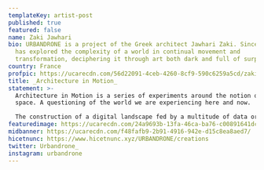 ```yaml
---
templateKey: artist-post
published: true
featured: false
name: Zaki Jawhari
bio: URBANDRONE is a project of the Greek architect Jawhari Zaki. Since 2007, he
  has explored the complexity of a world in continual movement and
  transformation, deciphering it through art both dark and full of surprises.
country: France
profpic: https://ucarecdn.com/56d22091-4ceb-4260-8cf9-590c6259a5cd/zaki_500c.gif
title: _Architecture in Motion_
statement: >-
  Architecture in Motion is a series of experiments around the notion of hybrid
  space. A questioning of the world we are experiencing here and now.

  The construction of a digital landscape fed by a multitude of data organized and processed by the machine according to a series of simple and repetitive rules. This procedural approach generates spaces and abstract architectures, the start of a new digital exploration. 
featuredimage: https://ucarecdn.com/24a9693b-13fa-46ca-ba76-c00891641dc2/
midbanner: https://ucarecdn.com/f48fafb9-2b91-4916-942e-d15c8ea8aed7/
hicetnunc: https://www.hicetnunc.xyz/URBANDRONE/creations
twitter: Urbandrone_
instagram: urbandrone
---
```

